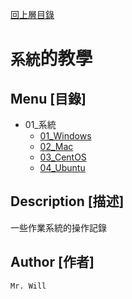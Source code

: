 [回上層目錄](../README.md)

# `系統`的教學

## **Menu [目錄]**
+ 01_系統
    + [01_Windows](01_Windows/README.md)
    + [02_Mac](02_Mac/README.md)
    + [03_CentOS](03_CentOS/README.md)
    + [04_Ubuntu](04_Ubuntu/README.md)

## **Description [描述]**
一些作業系統的操作記錄

## **Author [作者]**
`Mr. Will`
